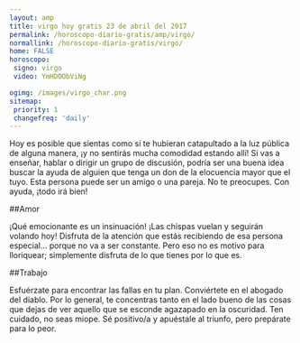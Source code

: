 ```yaml
---
layout: amp
title: virgo hoy gratis 23 de abril del 2017 
permalink: /horoscopo-diario-gratis/amp/virgo/
normallink: /horoscopo-diario-gratis/virgo/
home: FALSE
horoscopo:
 signo: virgo
 video: YmHDOObViNg

ogimg: /images/virgo_char.png
sitemap:
 priority: 1
 changefreq: 'daily'
---
```



Hoy es posible que sientas como si te hubieran catapultado a la luz pública de alguna manera, ¡y no sentirás mucha comodidad estando allí! Si vas a enseñar, hablar o dirigir un grupo de discusión, podría ser una buena idea buscar la ayuda de alguien que tenga un don de la elocuencia mayor que el tuyo. Esta persona puede ser un amigo o una pareja. No te preocupes. Con ayuda, ¡todo irá bien!

##Amor

¡Qué emocionante es un insinuación! ¡Las chispas vuelan y seguirán volando hoy! Disfruta de la atención que estás recibiendo de esa persona especial... porque no va a ser constante. Pero eso no es motivo para lloriquear; simplemente disfruta de lo que tienes por lo que es.

##Trabajo

Esfuérzate para encontrar las fallas en tu plan. Conviértete en el abogado del diablo. Por lo general, te concentras tanto en el lado bueno de las cosas que dejas de ver aquello que se esconde agazapado en la oscuridad. Ten cuidado, no seas miope. Sé positivo/a y apuéstale al triunfo, pero prepárate para lo peor.